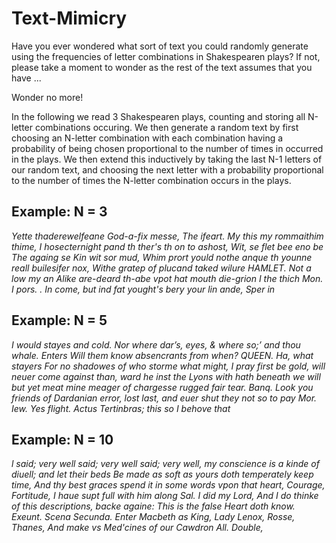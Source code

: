 # Text-Mimicry

Have you ever wondered what sort of text you could randomly generate using the frequencies 
of letter combinations in Shakespearen plays? If not, please take a moment to wonder as the
rest of the text assumes that you have ...

Wonder no more!

In the following we read 3 Shakespearen plays, counting and storing all N-letter combinations occuring.
We then generate a random text by first choosing an N-letter combination with each combination having 
a probability of being chosen proportional to the number of times in occurred in the plays. We then extend 
this inductively by taking the last N-1 letters of our random text, and choosing the next letter with
a probability proportional to the number of times the N-letter combination occurs in the plays.

## Example: N = 3 
*Yette thaderewelfeane God-a-fix messe, The ifeart. My this my rommaithim thime, I hosecternight pand th ther's th on to ashost, Wit, se flet bee eno be The againg se Kin wit sor mud, Whim prort yould nothe anque th younne reall builesifer nox, Withe gratep of plucand taked wilure HAMLET. Not a low my an Alike are-deard th-abe vpot hat mouth die-grion I the thich Mon. I pors. . In come, but ind fat yought's bery your lin ande, Sper in*

## Example: N = 5
*I would stayes and cold. Nor where dar’s, eyes, & where so;’ and thou whale. Enters Will them know absencrants from when? QUEEN. Ha, what stayers For no shadowes of who storme what might, I pray first be gold, will neuer come against than, ward he inst the Lyons with hath beneath we will but yet meat mine meager of chargesse rugged fair tear. Banq. Look you friends of Dardanian error, lost last, and euer shut they not so to pay Mor. Iew. Yes flight. Actus Tertinbras; this so I behove that*

## Example: N = 10
*l said; very well said; very well said; very well, my conscience is a kinde of diuell; and let their beds Be made as soft as yours doth temperately keep time, And thy best graces spend it in some words vpon that heart, Courage, Fortitude, I haue supt full with him along Sal. I did my Lord, And I do thinke of this descriptions, backe againe: This is the false Heart doth know. Exeunt. Scena Secunda. Enter Macbeth as King, Lady Lenox, Rosse, Thanes, And make vs Med'cines of our Cawdron All. Double,*
